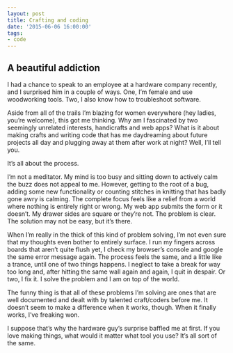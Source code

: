 ```yaml
---
layout: post
title: Crafting and coding
date: '2015-06-06 16:00:00'
tags:
- code
---
```


## A beautiful addiction
I had a chance to speak to an employee at a hardware company recently, and I surprised him in a couple of ways. One, I’m female and use woodworking tools. Two, I also know how to troubleshoot software.

Aside from all of the trails I’m blazing for women everywhere (hey ladies, you’re welcome), this got me thinking. Why am I fascinated by two seemingly unrelated interests, handicrafts and web apps? What is it about making crafts and writing code that has me daydreaming about future projects all day and plugging away at them after work at night? Well, I’ll tell you.

It’s all about the process.

I’m not a meditator. My mind is too busy and sitting down to actively calm the buzz does not appeal to me. However, getting to the root of a bug, adding some new functionality or counting stitches in knitting that has badly gone awry is calming. The complete focus feels like a relief from a world where nothing is entirely right or wrong. My web app submits the form or it doesn’t. My drawer sides are square or they’re not. The problem is clear. The solution may not be easy, but it’s there.

When I’m really in the thick of this kind of problem solving, I’m not even sure that my thoughts even bother to entirely surface. I run my fingers across boards that aren’t quite flush yet, I check my browser’s console and google the same error message again. The process feels the same, and a little like a trance, until one of two things happens. I neglect to take a break for way too long and, after hitting the same wall again and again, I quit in despair. Or two, I fix it. I solve the problem and I am on top of the world.

The funny thing is that all of these problems I’m solving are ones that are well documented and dealt with by talented craft/coders before me. It doesn’t seem to make a difference when it works, though. When it finally works, I’ve freaking won.

I suppose that’s why the hardware guy’s surprise baffled me at first. If you love making things, what would it matter what tool you use? It’s all sort of the same. 

